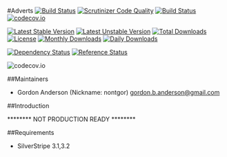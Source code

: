 #Adverts
[![Build Status](https://travis-ci.org/gordonbanderson/weboftalent-adverts.svg?branch=master)](https://travis-ci.org/gordonbanderson/weboftalent-adverts)
[![Scrutinizer Code Quality](https://scrutinizer-ci.com/g/gordonbanderson/weboftalent-adverts/badges/quality-score.png?b=master)](https://scrutinizer-ci.com/g/gordonbanderson/weboftalent-adverts/?branch=master)
[![Build Status](https://scrutinizer-ci.com/g/gordonbanderson/weboftalent-adverts/badges/build.png?b=master)](https://scrutinizer-ci.com/g/gordonbanderson/weboftalent-adverts/build-status/master)
[![codecov.io](https://codecov.io/github/gordonbanderson/weboftalent-adverts/coverage.svg?branch=master)](https://codecov.io/github/gordonbanderson/weboftalent-adverts?branch=master)

[![Latest Stable Version](https://poser.pugx.org/weboftalent/adverts/version)](https://packagist.org/packages/weboftalent/adverts)
[![Latest Unstable Version](https://poser.pugx.org/weboftalent/adverts/v/unstable)](//packagist.org/packages/weboftalent/adverts)
[![Total Downloads](https://poser.pugx.org/weboftalent/adverts/downloads)](https://packagist.org/packages/weboftalent/adverts)
[![License](https://poser.pugx.org/weboftalent/adverts/license)](https://packagist.org/packages/weboftalent/adverts)
[![Monthly Downloads](https://poser.pugx.org/weboftalent/adverts/d/monthly)](https://packagist.org/packages/weboftalent/adverts)
[![Daily Downloads](https://poser.pugx.org/weboftalent/adverts/d/daily)](https://packagist.org/packages/weboftalent/adverts)

[![Dependency Status](https://www.versioneye.com/php/weboftalent:adverts/badge.svg)](https://www.versioneye.com/php/weboftalent:adverts)
[![Reference Status](https://www.versioneye.com/php/weboftalent:adverts/reference_badge.svg?style=flat)](https://www.versioneye.com/php/weboftalent:adverts/references)

![codecov.io](https://codecov.io/github/gordonbanderson/weboftalent-adverts/branch.svg?branch=master)

##Maintainers

* Gordon Anderson (Nickname: nontgor)
	<gordon.b.anderson@gmail.com>

##Introduction

******** NOT PRODUCTION READY ********

##Requirements
* SilverStripe 3.1,3.2
